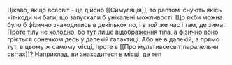 ---
---

Цікаво, якщо всесвіт - це дійсно [[Симуляція]], то раптом існують якісь чіт-коди чи баги, що запускали б унікальні можливості. Що якби можна було б фізично знаходитись в декількох ло, і в той же час і там, де зима. Проте тілу не холодно, бо тут лише відображення тіла, а фізично воно гріється сонечком десь у далекій галактиці. Або не в далекій, а прямо тут, в цьому ж самому місці, проте в [[Про мультивсесвіт|паралельни світах]]? Наприклад, ви знаходитеся в місці, де теп